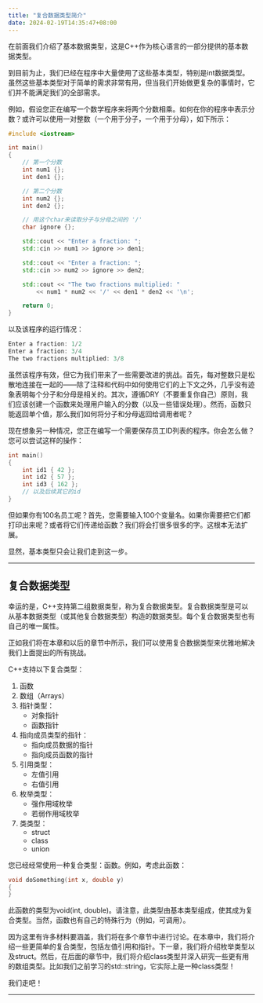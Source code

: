 ```yaml
---
title: "复合数据类型简介"
date: 2024-02-19T14:35:47+08:00
---
```


在前面我们介绍了基本数据类型，这是C++作为核心语言的一部分提供的基本数据类型。

到目前为止，我们已经在程序中大量使用了这些基本类型，特别是int数据类型。虽然这些基本类型对于简单的需求非常有用，但当我们开始做更复杂的事情时，它们并不能满足我们的全部需求。

例如，假设您正在编写一个数学程序来将两个分数相乘。如何在你的程序中表示分数？或许可以使用一对整数（一个用于分子，一个用于分母），如下所示：

```C++
#include <iostream>

int main()
{
    // 第一个分数
    int num1 {};
    int den1 {};

    // 第二个分数
    int num2 {};
    int den2 {};

    // 用这个char来读取分子与分母之间的 '/'
    char ignore {};

    std::cout << "Enter a fraction: ";
    std::cin >> num1 >> ignore >> den1;

    std::cout << "Enter a fraction: ";
    std::cin >> num2 >> ignore >> den2;

    std::cout << "The two fractions multiplied: "
        << num1 * num2 << '/' << den1 * den2 << '\n';

    return 0;
}
```

以及该程序的运行情况：

```C++
Enter a fraction: 1/2
Enter a fraction: 3/4
The two fractions multiplied: 3/8
```

虽然该程序有效，但它为我们带来了一些需要改进的挑战。首先，每对整数只是松散地连接在一起的——除了注释和代码中如何使用它们的上下文之外，几乎没有迹象表明每个分子和分母是相关的。其次，遵循DRY（不要重复你自己）原则，我们应该创建一个函数来处理用户输入的分数（以及一些错误处理）。然而，函数只能返回单个值，那么我们如何将分子和分母返回给调用者呢？

现在想象另一种情况，您正在编写一个需要保存员工ID列表的程序。你会怎么做？您可以尝试这样的操作：

```C++
int main()
{
    int id1 { 42 };
    int id2 { 57 };
    int id3 { 162 };
    // 以及后续其它的id
}
```

但如果你有100名员工呢？首先，您需要输入100个变量名。如果你需要把它们都打印出来呢？或者将它们传递给函数？我们将会打很多很多的字。这根本无法扩展。

显然，基本类型只会让我们走到这一步。

***
## 复合数据类型

幸运的是，C++支持第二组数据类型，称为复合数据类型。复合数据类型是可以从基本数据类型（或其他复合数据类型）构造的数据类型。每个复合数据类型也有自己的唯一属性。

正如我们将在本章和以后的章节中所示，我们可以使用复合数据类型来优雅地解决我们上面提出的所有挑战。

C++支持以下复合类型：

1. 函数
2. 数组（Arrays）
3. 指针类型：
    - 对象指针
    - 函数指针
4. 指向成员类型的指针：
    - 指向成员数据的指针
    - 指向成员函数的指针
5. 引用类型：
    - 左值引用
    - 右值引用
6. 枚举类型：
    - 强作用域枚举
    - 若弱作用域枚举
7. 类类型：
    - struct
    - class
    - union


您已经经常使用一种复合类型：函数。例如，考虑此函数：

```C++
void doSomething(int x, double y)
{
}
```

此函数的类型为void(int, double)。请注意，此类型由基本类型组成，使其成为复合类型。当然，函数也有自己的特殊行为（例如，可调用）。

因为这里有许多材料要涵盖，我们将在多个章节中进行讨论。在本章中，我们将介绍一些更简单的复合类型，包括左值引用和指针。下一章，我们将介绍枚举类型以及struct。然后，在后面的章节中，我们将介绍class类型并深入研究一些更有用的数组类型。比如我们之前学习的std::string，它实际上是一种class类型！

我们走吧！

***
